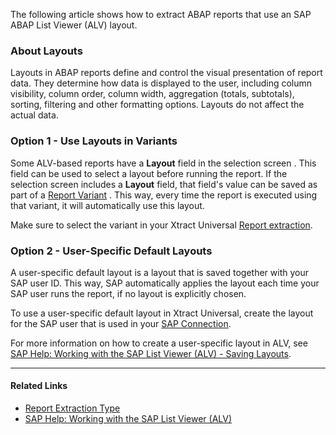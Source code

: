 The following article shows how to extract ABAP reports that use an SAP ABAP List Viewer (ALV) layout.

### About Layouts

Layouts in ABAP reports define and control the visual presentation of report data. They determine how data is displayed to the user, including column visibility, column order, column width, aggregation (totals, subtotals), sorting, filtering and other formatting options. Layouts do not affect the actual data.

### Option 1 - Use Layouts in Variants

Some ALV-based reports have a **Layout** field in the selection screen . This field can be used to select a layout before running the report. If the selection screen includes a **Layout** field, that field's value can be saved as part of a [Report Variant](../../documentation/report/variants-and-selections/) . This way, every time the report is executed using that variant, it will automatically use this layout.

Make sure to select the variant in your Xtract Universal [Report extraction](../../documentation/report/variants-and-selections/#choose-a-variant).

### Option 2 - User-Specific Default Layouts

A user-specific default layout is a layout that is saved together with your SAP user ID. This way, SAP automatically applies the layout each time your SAP user runs the report, if no layout is explicitly chosen.

To use a user-specific default layout in Xtract Universal, create the layout for the SAP user that is used in your [SAP Connection](../../documentation/sap-connection/).

For more information on how to create a user-specific layout in ALV, see [SAP Help: Working with the SAP List Viewer (ALV) - Saving Layouts](https://help.sap.com/docs/ABAP_PLATFORM_NEW/b1c834a22d05483b8a75710743b5ff26/4d620265d79751b0e10000000a42189c.html?utm_source=chatgpt.com).

______________________________________________________________________

#### Related Links

- [Report Extraction Type](../../documentation/report/)
- [SAP Help: Working with the SAP List Viewer (ALV)](https://help.sap.com/docs/ABAP_PLATFORM_NEW/b1c834a22d05483b8a75710743b5ff26/4d5edc88767161bee10000000a42189b.html?utm_source=chatgpt.com)
